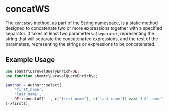 # concatWS

The `concatWS` method, as part of the String namespace, is a static method designed to concatenate two or more
expressions together with a specified separator. It takes at least two parameters: `$separator`, representing the string
that will separate the concatenated expressions, and the rest of the parameters, representing the strings or expressions
to be concatenated.

## Example Usage

```php
use sbamtr\LaravelQueryEnrich\QE;
use function sbamtr\LaravelQueryEnrich\c;

$author = Author::select(
    'first_name',
    'last_name',
    QE::concatWS(' ', c('first_name'), c('last_name'))->as('full_name')
)->first();
```